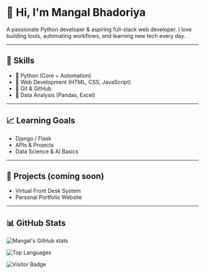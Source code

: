 # 👋 Hi, I'm Mangal Bhadoriya

A passionate Python developer & aspiring full-stack web developer. I love building tools, automating workflows, and learning new tech every day.

---

## 🚀 Skills

- 🔷 Python (Core + Automation)
- 🔷 Web Development (HTML, CSS, JavaScript)
- 🔷 Git & GitHub
- 🔷 Data Analysis (Pandas, Excel)

---

## 📈 Learning Goals

- Django / Flask
- APIs & Projects
- Data Science & AI Basics

---

## 📂 Projects (coming soon)

- Virtual Front Desk System
- Personal Portfolio Website

---

## 📊 GitHub Stats

![Mangal's GitHub stats](https://github-readme-stats.vercel.app/api?username=Coder-Mangal&show_icons=true&theme=tokyonight)

![Top Languages](https://github-readme-stats.vercel.app/api/top-langs/?username=Coder-Mangal&layout=compact&theme=tokyonight)

![Visitor Badge](https://komarev.com/ghpvc/?username=Coder-Mangal&label=Visitors&color=0e75b6&style=flat)
